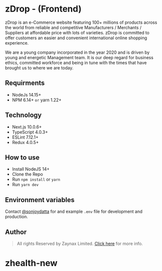 # zDrop - (Frontend)

zDrop is an e-Commerce website featuring 100+ millions of products across the world from reliable and competitive Manufacturers / Merchants / Suppliers at affordable price with lots of varieties. zDrop is committed to offer customers an easier and convenient international online shopping experience.

We are a young company incorporated in the year 2020 and is driven by young and energetic Management team. It is our deep regard for business ethics, committed workforce and being in tune with the times that have brought us to where we are today.

## Requirments

-   NodeJs 14.15+
-   NPM 6.14+ `or` yarn 1.22+

## Technology

-   Next.js 10.0.6+
-   TypeScript 4.0.3+
-   ESLint 7.12.1+
-   Redux 4.0.5+

## How to use

-   Install NodeJS 14+
-   Clone the Repo
-   Run `npm install` or `yarn`
-   Run `yarn dev`

## Environment variables

Contact [@sonjoydatta](https://github.com/sonjoydatta) for and example `.env` file for development and production.

## Author

> All rights Reserved by Zaynax Limited. [Click here](https://zaynax.com) for more info.
# zhealth-new
